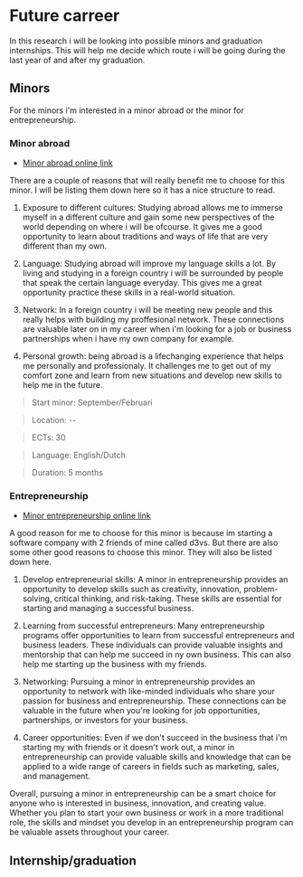 # Future carreer

In this research i will be looking into possible minors and graduation internships. This will help me decide which route i will be going during the last year of and after my graduation.

## Minors

For the minors i'm interested in a minor abroad or the minor for entrepreneurship. 

### Minor abroad

- [Minor abroad online link](https://fontys.nl/Studeren/Minoren/Buitenlandminor.htm)

There are a couple of reasons that will really benefit me to choose for this minor. I will be listing them down here so it has a nice structure to read.

1. Exposure to different cultures: Studying abroad allows me to immerse myself in a different culture and gain some new perspectives of the world depending on where i will be ofcourse. It gives me a good opportunity to learn about traditions and ways of life that are very different than my own.

2. Language: Studying abroad will improve my language skills a lot. By living and studying in a foreign country i will be surrounded by people that speak the certain language everyday. This gives me a great opportunity practice these skills in a real-world situation.

3. Network: In a foreign country i will be meeting new people and this really helps with building my proffesional network. These connections are valuable later on in my career when i'm looking for a job or business partnerships when i have my own company for example.

4. Personal growth: being abroad is a lifechanging experience that helps me personally and professionaly. It challenges me to get out of my comfort zone and learn from new situations and develop new skills to help me in the future. 

> Start minor: September/Februari

> Location: --

> ECTs: 30

> Language: English/Dutch

> Duration: 5 months


### Entrepreneurship

- [Minor entrepreneurship online link](https://fontys.nl/Studeren/Minoren/Ondernemerschap.htm)

A good reason for me to choose for this minor is because im starting a software company with 2 friends of mine called d3vs. But there are also some other good reasons to choose this minor. They will also be listed down here.

1. Develop entrepreneurial skills: A minor in entrepreneurship provides an opportunity to develop skills such as creativity, innovation, problem-solving, critical thinking, and risk-taking. These skills are essential for starting and managing a successful business.

2. Learning from successful entrepreneurs: Many entrepreneurship programs offer opportunities to learn from successful entrepreneurs and business leaders. These individuals can provide valuable insights and mentorship that can help me succeed in ny own business. This can also help me starting up the business with my friends.

3. Networking: Pursuing a minor in entrepreneurship provides an opportunity to network with like-minded individuals who share your passion for business and entrepreneurship. These connections can be valuable in the future when you're looking for job opportunities, partnerships, or investors for your business.

4. Career opportunities: Even if we don't succeed in the business that i'm starting my with friends or it doesn't work out, a minor in entrepreneurship can provide valuable skills and knowledge that can be applied to a wide range of careers in fields such as marketing, sales, and management.

Overall, pursuing a minor in entrepreneurship can be a smart choice for anyone who is interested in business, innovation, and creating value. Whether you plan to start your own business or work in a more traditional role, the skills and mindset you develop in an entrepreneurship program can be valuable assets throughout your career.


## Internship/graduation 


